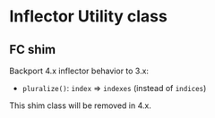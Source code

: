 # Inflector Utility class

## FC shim
Backport 4.x inflector behavior to 3.x:
- `pluralize()`: `index` => `indexes` (instead of `indices`)

This shim class will be removed in 4.x.
